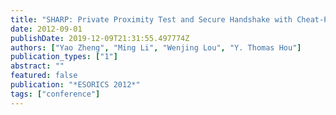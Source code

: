 ```yaml
---
title: "SHARP: Private Proximity Test and Secure Handshake with Cheat-Proof Location Tags"
date: 2012-09-01
publishDate: 2019-12-09T21:31:55.497774Z
authors: ["Yao Zheng", "Ming Li", "Wenjing Lou", "Y. Thomas Hou"]
publication_types: ["1"]
abstract: ""
featured: false
publication: "*ESORICS 2012*"
tags: ["conference"]
---
```


